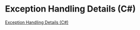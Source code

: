 # Exception Handling Details (C#)
[Exception Handling Details (C#)](https://aiwithcloud.com/2022/09/19/exception_handling_details_c/)